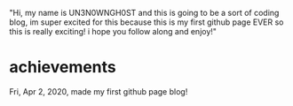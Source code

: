 "Hi, my name is UN3N0WNGH0ST and this is going to be a sort of coding blog, im super excited for this because this is my first github page EVER so this is really exciting! i hope you follow along and enjoy!"
 



# achievements 

Fri, Apr 2, 2020, made my first github page blog!


